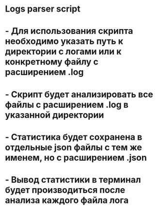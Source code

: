 # Logs parser script
# - Для использования скрипта необходимо указать путь к директории с логами или к конкретному файлу с расширением .log
# - Скрипт будет анализировать все файлы с расширением .log в указанной директории
# - Статистика будет сохранена в отдельные json файлы с тем же именем, но с расширением .json
# - Вывод статистики в терминал будет производиться после анализа каждого файла лога
